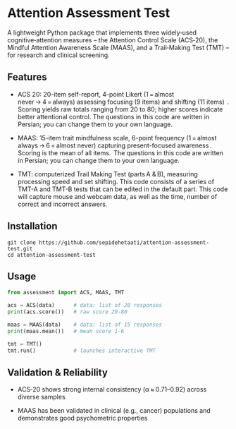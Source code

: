 # Attention Assessment Test
A lightweight Python package that implements three widely‑used cognitive‑attention measures – the Attention Control Scale (ACS‑20), the Mindful Attention Awareness Scale (MAAS), and a Trail‑Making Test (TMT) – for research and clinical screening.

## Features

- ACS 20: 20-item self-report, 4-point Likert (1 = almost never → 4 = always) assessing focusing (9 items) and shifting (11 items)  . Scoring yields raw totals ranging from 20 to 80; higher scores indicate better attentional control. The questions in this code are written in Persian; you can change them to your own language. 
- MAAS: 15-item trait mindfulness scale, 6-point frequency (1 = almost always → 6 = almost never) capturing present-focused awareness . Scoring is the mean of all items.  The questions in this code are written in Persian; you can change them to your own language. 
 
- TMT: computerized Trail Making Test (parts A & B), measuring processing speed and set shifting. This code consists of a series of TMT-A and TMT-B tests that can be edited in the default part. This code will capture mouse and webcam data, as well as the time, number of correct and incorrect answers.

## Installation
```
git clone https://github.com/sepidehetaati/attention-assessment-test.git
cd attention-assessment-test
```
## Usage
```python
from assessment import ACS, MAAS, TMT

acs = ACS(data)      # data: list of 20 responses
print(acs.score())   # raw score 20‑80

maas = MAAS(data)    # data: list of 15 responses
print(maas.mean())   # mean score 1‑6

tmt = TMT()
tmt.run()            # launches interactive TMT
```
## Validation & Reliability

- ACS‑20 shows strong internal consistency (α ≈ 0.71–0.92) across diverse samples 

- MAAS has been validated in clinical (e.g., cancer) populations and demonstrates good psychometric properties

